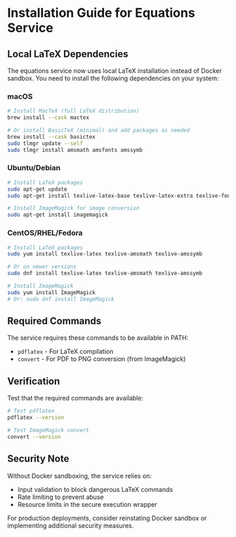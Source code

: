 # Installation Guide for Equations Service

## Local LaTeX Dependencies

The equations service now uses local LaTeX installation instead of Docker sandbox. You need to install the following dependencies on your system:

### macOS

```bash
# Install MacTeX (full LaTeX distribution)
brew install --cask mactex

# Or install BasicTeX (minimal) and add packages as needed
brew install --cask basictex
sudo tlmgr update --self
sudo tlmgr install amsmath amsfonts amssymb
```

### Ubuntu/Debian

```bash
# Install LaTeX packages
sudo apt-get update
sudo apt-get install texlive-latex-base texlive-latex-extra texlive-fonts-recommended

# Install ImageMagick for image conversion
sudo apt-get install imagemagick
```

### CentOS/RHEL/Fedora

```bash
# Install LaTeX packages
sudo yum install texlive-latex texlive-amsmath texlive-amssymb

# Or on newer versions
sudo dnf install texlive-latex texlive-amsmath texlive-amssymb

# Install ImageMagick
sudo yum install ImageMagick
# Or: sudo dnf install ImageMagick
```

## Required Commands

The service requires these commands to be available in PATH:
- `pdflatex` - For LaTeX compilation
- `convert` - For PDF to PNG conversion (from ImageMagick)

## Verification

Test that the required commands are available:

```bash
# Test pdflatex
pdflatex --version

# Test ImageMagick convert
convert --version
```

## Security Note

Without Docker sandboxing, the service relies on:
- Input validation to block dangerous LaTeX commands
- Rate limiting to prevent abuse
- Resource limits in the secure execution wrapper

For production deployments, consider reinstating Docker sandbox or implementing additional security measures.
